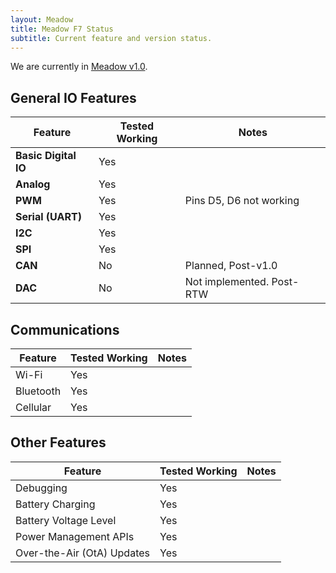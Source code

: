 ```yaml
---
layout: Meadow
title: Meadow F7 Status
subtitle: Current feature and version status.
---
```


We are currently in [Meadow v1.0](../../Release_Notes/v1/).

## General IO Features

| Feature              | Tested Working      | Notes                             |
|----------------------|---------------------|-----------------------------------|
| **Basic Digital IO** | Yes | |
| **Analog**           | Yes | |
| **PWM**              | Yes | Pins D5, D6 not working |
| **Serial (UART)**    | Yes | |
| **I2C**              | Yes | |
| **SPI**              | Yes | |
| **CAN**              | No | Planned, Post-v1.0 |
| **DAC**              | No | Not implemented. Post-RTW |

## Communications

| Feature          | Tested Working      | Notes                             |
|------------------|---------------------|-----------------------------------|
| Wi-Fi | Yes | |
| Bluetooth | Yes |  |
| Cellular | Yes |  |

## Other Features

| Feature          | Tested Working      | Notes                             |
|------------------|---------------------|-----------------------------------|
| Debugging        | Yes                 |                |
| Battery Charging | Yes | |
| Battery Voltage Level | Yes | |
| Power Management APIs | Yes | |
| Over-the-Air (OtA) Updates | Yes | |
